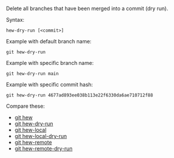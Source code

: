 Delete all branches that have been merged into a commit (dry run).

Syntax:

```shell
hew-dry-run [<commit>]
```

Example with default branch name:

```shell
git hew-dry-run
```

Example with specific branch name:

```shell
git hew-dry-run main
```

Example with specific commit hash:

```shell
git hew-dry-run 4677ad893ee038b113e22f6330da6ae710712f88
```

Compare these:

* [git hew](../git-hew)
* [git hew-dry-run](../git-hew-dry-run)
* [git hew-local](../git-hew-local)
* [git hew-local-dry-run](../git-hew-local-dry-run)
* [git hew-remote](../git-hew-remote)
* [git hew-remote-dry-run](../git-hew-remote-dry-run)
